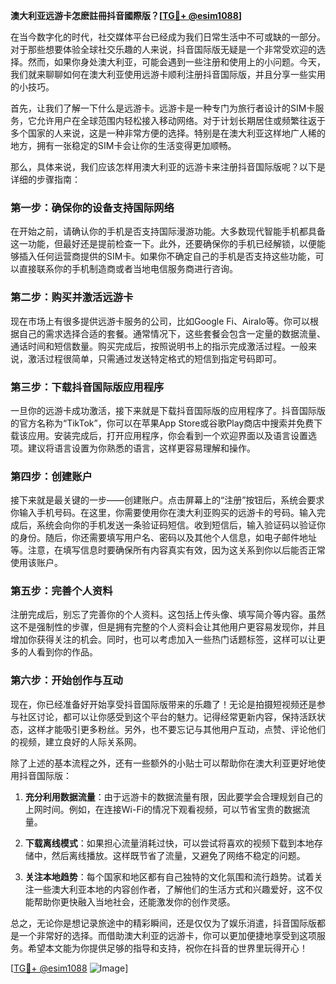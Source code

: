 **澳大利亚远游卡怎麽註冊抖音國際版？[[TG💪+ @esim1088](https://t.me/s/esim1088)]**

在当今数字化的时代，社交媒体平台已经成为我们日常生活中不可或缺的一部分。对于那些想要体验全球社交乐趣的人来说，抖音国际版无疑是一个非常受欢迎的选择。然而，如果你身处澳大利亚，可能会遇到一些注册和使用上的小问题。今天，我们就来聊聊如何在澳大利亚使用远游卡顺利注册抖音国际版，并且分享一些实用的小技巧。

首先，让我们了解一下什么是远游卡。远游卡是一种专门为旅行者设计的SIM卡服务，它允许用户在全球范围内轻松接入移动网络。对于计划长期居住或频繁往返于多个国家的人来说，这是一种非常方便的选择。特别是在澳大利亚这样地广人稀的地方，拥有一张稳定的SIM卡会让你的生活变得更加顺畅。

那么，具体来说，我们应该怎样用澳大利亚的远游卡来注册抖音国际版呢？以下是详细的步骤指南：

### **第一步：确保你的设备支持国际网络**
在开始之前，请确认你的手机是否支持国际漫游功能。大多数现代智能手机都具备这一功能，但最好还是提前检查一下。此外，还要确保你的手机已经解锁，以便能够插入任何运营商提供的SIM卡。如果你不确定自己的手机是否支持这些功能，可以直接联系你的手机制造商或者当地电信服务商进行咨询。

### **第二步：购买并激活远游卡**
现在市场上有很多提供远游卡服务的公司，比如Google Fi、Airalo等。你可以根据自己的需求选择合适的套餐。通常情况下，这些套餐会包含一定量的数据流量、通话时间和短信数量。购买完成后，按照说明书上的指示完成激活过程。一般来说，激活过程很简单，只需通过发送特定格式的短信到指定号码即可。

### **第三步：下载抖音国际版应用程序**
一旦你的远游卡成功激活，接下来就是下载抖音国际版的应用程序了。抖音国际版的官方名称为“TikTok”，你可以在苹果App Store或谷歌Play商店中搜索并免费下载该应用。安装完成后，打开应用程序，你会看到一个欢迎界面以及语言设置选项。建议将语言设置为你熟悉的语言，这样更容易理解和操作。

### **第四步：创建账户**
接下来就是最关键的一步——创建账户。点击屏幕上的“注册”按钮后，系统会要求你输入手机号码。在这里，你需要使用你在澳大利亚购买的远游卡的号码。输入完成后，系统会向你的手机发送一条验证码短信。收到短信后，输入验证码以验证你的身份。随后，你还需要填写用户名、密码以及其他个人信息，如电子邮件地址等。注意，在填写信息时要确保所有内容真实有效，因为这关系到你以后能否正常使用该账户。

### **第五步：完善个人资料**
注册完成后，别忘了完善你的个人资料。这包括上传头像、填写简介等内容。虽然这不是强制性的步骤，但是拥有完整的个人资料会让其他用户更容易发现你，并且增加你获得关注的机会。同时，也可以考虑加入一些热门话题标签，这样可以让更多的人看到你的作品。

### **第六步：开始创作与互动**
现在，你已经准备好开始享受抖音国际版带来的乐趣了！无论是拍摄短视频还是参与社区讨论，都可以让你感受到这个平台的魅力。记得经常更新内容，保持活跃状态，这样才能吸引更多粉丝。另外，也不要忘记与其他用户互动，点赞、评论他们的视频，建立良好的人际关系网。

除了上述的基本流程之外，还有一些额外的小贴士可以帮助你在澳大利亚更好地使用抖音国际版：

1. **充分利用数据流量**：由于远游卡的数据流量有限，因此要学会合理规划自己的上网时间。例如，在连接Wi-Fi的情况下观看视频，可以节省宝贵的数据流量。
   
2. **下载离线模式**：如果担心流量消耗过快，可以尝试将喜欢的视频下载到本地存储中，然后离线播放。这样既节省了流量，又避免了网络不稳定的问题。

3. **关注本地趋势**：每个国家和地区都有自己独特的文化氛围和流行趋势。试着关注一些澳大利亚本地的内容创作者，了解他们的生活方式和兴趣爱好，这不仅能帮助你更快融入当地社会，还能激发你的创作灵感。

总之，无论你是想记录旅途中的精彩瞬间，还是仅仅为了娱乐消遣，抖音国际版都是一个非常好的选择。而借助澳大利亚的远游卡，你可以更加便捷地享受到这项服务。希望本文能为你提供足够的指导和支持，祝你在抖音的世界里玩得开心！

[[TG💪+ @esim1088](https://t.me/s/esim1088) ![Image](https://i.postimg.cc/4NQfJmqS/Snipaste-2025-05-13-00-14-12.png)]